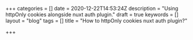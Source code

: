 +++
categories = []
date = 2020-12-22T14:53:24Z
description = "Using httpOnly cookies alongside nuxt auth plugin."
draft = true
keywords = []
layout = "blog"
tags = []
title = "How to httpOnly cookies nuxt auth plugin?"

+++
